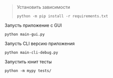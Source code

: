 > Установить зависимости
>```
>python -m pip install -r requirements.txt
>```

Запусть приложение c GUI

```shell
python main-gui.py
```

Запусть CLI версию приложения

```shell
python main-cli-debug.py
```

Запустить юнит тесты

```shell
python -m mypy tests/
```
